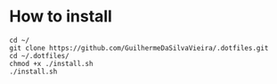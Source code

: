 # How to install

```
cd ~/
git clone https://github.com/GuilhermeDaSilvaVieira/.dotfiles.git
cd ~/.dotfiles/
chmod +x ./install.sh
./install.sh
```
